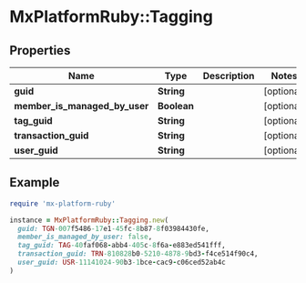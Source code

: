 # MxPlatformRuby::Tagging

## Properties

| Name | Type | Description | Notes |
| ---- | ---- | ----------- | ----- |
| **guid** | **String** |  | [optional] |
| **member_is_managed_by_user** | **Boolean** |  | [optional] |
| **tag_guid** | **String** |  | [optional] |
| **transaction_guid** | **String** |  | [optional] |
| **user_guid** | **String** |  | [optional] |

## Example

```ruby
require 'mx-platform-ruby'

instance = MxPlatformRuby::Tagging.new(
  guid: TGN-007f5486-17e1-45fc-8b87-8f03984430fe,
  member_is_managed_by_user: false,
  tag_guid: TAG-40faf068-abb4-405c-8f6a-e883ed541fff,
  transaction_guid: TRN-810828b0-5210-4878-9bd3-f4ce514f90c4,
  user_guid: USR-11141024-90b3-1bce-cac9-c06ced52ab4c
)
```

